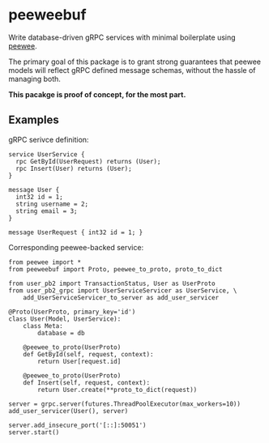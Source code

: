 # peeweebuf

Write database-driven gRPC services with minimal boilerplate using [peewee](https://github.com/coleifer/peewee).

The primary goal of this package is to grant strong guarantees that peewee models will reflect gRPC defined message schemas, without the hassle of managing both.

**This pacakge is proof of concept, for the most part.** 

## Examples

gRPC serivce definition:
```proto3
service UserService {
  rpc GetById(UserRequest) returns (User);
  rpc Insert(User) returns (User);
}

message User {
  int32 id = 1;
  string username = 2;
  string email = 3;
}

message UserRequest { int32 id = 1; }
```

Corresponding peewee-backed service:

```python3
from peewee import *
from peeweebuf import Proto, peewee_to_proto, proto_to_dict

from user_pb2 import TransactionStatus, User as UserProto
from user_pb2_grpc import UserServiceServicer as UserService, \
    add_UserServiceServicer_to_server as add_user_servicer

@Proto(UserProto, primary_key='id')
class User(Model, UserService):
    class Meta:
        database = db

    @peewee_to_proto(UserProto)
    def GetById(self, request, context):
        return User[request.id]

    @peewee_to_proto(UserProto)
    def Insert(self, request, context):
        return User.create(**proto_to_dict(request))

server = grpc.server(futures.ThreadPoolExecutor(max_workers=10))
add_user_servicer(User(), server)

server.add_insecure_port('[::]:50051')
server.start()
```


